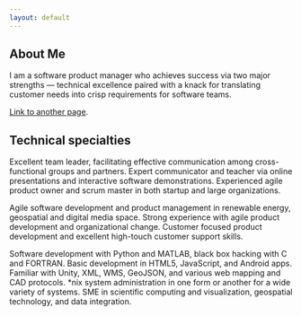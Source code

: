 ```yaml
---
layout: default
---
```


## [](#about-me)About Me

I am a software product manager who achieves success via two major strengths — technical excellence paired with a knack for translating customer needs into crisp requirements for software teams.

[Link to another page](another-page).

## [](#technical-specialties)Technical specialties

Excellent team leader, facilitating effective communication among cross-functional groups and partners. Expert communicator and teacher via online presentations and interactive software demonstrations. Experienced agile product owner and scrum master in both startup and large organizations.

Agile software development and product management in renewable energy, geospatial and digital media space. Strong experience with agile product development and organizational change. Customer focused product development and excellent high-touch customer support skills.

Software development with Python and MATLAB, black box hacking with C and FORTRAN. Basic development in HTML5, JavaScript, and Android apps. Familiar with Unity, XML, WMS, GeoJSON, and various web mapping and CAD protocols. *nix system administration in one form or another for a wide variety of systems. SME in scientific computing and visualization, geospatial technology, and data integration.
